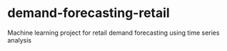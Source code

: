 # demand-forecasting-retail
Machine learning project for retail demand forecasting using time series analysis

